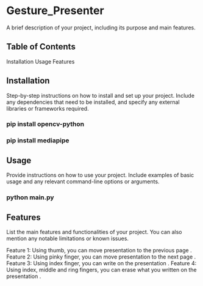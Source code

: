 # Gesture_Presenter
A brief description of your project, including its purpose and main features.

## Table of Contents
Installation
Usage
Features

## Installation
Step-by-step instructions on how to install and set up your project. Include any dependencies that need to be installed, and specify any external libraries or frameworks required.
### pip install opencv-python
### pip install mediapipe


## Usage
Provide instructions on how to use your project. Include examples of basic usage and any relevant command-line options or arguments.
### python main.py 


## Features
List the main features and functionalities of your project. You can also mention any notable limitations or known issues.

Feature 1: Using thumb, you can move presentation to the previous page .
Feature 2: Using pinky finger, you can move presentation to the next page .
Feature 3: Using index finger, you can write on the presentation .
Feature 4: Using index, middle and ring fingers, you can erase what you written on the presentation .
